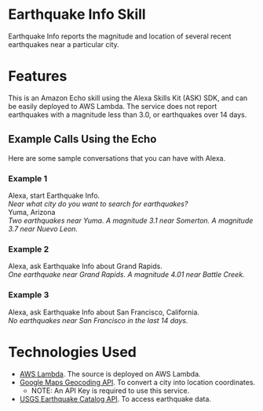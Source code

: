 # Earthquake Info Skill

Earthquake Info reports the magnitude and location of several recent earthquakes near a particular city.


# Features

This is an Amazon Echo skill using the Alexa Skills Kit (ASK) SDK, and can be easily deployed to AWS Lambda. The service does not report earthquakes with a magnitude less than 3.0, or earthquakes over 14 days.


## Example Calls Using the Echo
Here are some sample conversations that you can have with Alexa.

### Example 1
Alexa, start Earthquake Info.  
*Near what city do you want to search for earthquakes?*  
Yuma, Arizona  
*Two earthquakes near Yuma. A magnitude 3.1 near Somerton. A magnitude 3.7 near Nuevo Leon.*

### Example 2
Alexa, ask Earthquake Info about Grand Rapids.  
*One earthquake near Grand Rapids.  A magnitude 4.01 near Battle Creek.*

### Example 3
Alexa, ask Earthquake Info about San Francisco, California.  
*No earthquakes near San Francisco in the last 14 days.*

# Technologies Used

* [AWS Lambda](https://aws.amazon.com/lambda/). The source is deployed on AWS Lambda.
* [Google Maps Geocoding API](https://developers.google.com/maps/documentation/geocoding/intro). To convert a city into location coordinates.
  * NOTE: An API Key is required to use this service.
* [USGS Earthquake Catalog API](http://earthquake.usgs.gov/fdsnws/event/1/). To access earthquake data.
